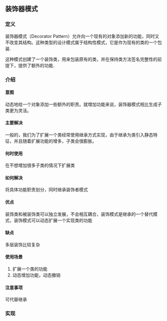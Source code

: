 ## 装饰器模式

### 定义
装饰器模式（Decorator Pattern）允许向一个现有的对象添加新的功能，同时又不改变其结构。这种类型的设计模式属于结构性模式，它是作为现有的类的一个包装.

这种模式创建了一个装饰类，用来包装原有的类，并在保持类方法签名完整性的前提下，提供了额外的功能.

### 介绍

#### 意图
动态地给一个对象添加一些额外的职责。就增加功能来说，装饰器模式相比生成子类更为灵活。

#### 主要解决
一般的，我们为了扩展一个类经常使用继承方式实现，由于继承为类引入静态特征，并且随着扩展功能的增多，子类会很膨胀。

 #### 何时使用
 在不想增加很多子类的情况下扩展类
 
 #### 如何解决
 将具体功能职责划分，同时继承装饰者模式
 
 #### 优点
 装饰类和被装饰类可以独立发展，不会相互耦合，装饰模式是继承的一个替代模式，装饰模式可以动态扩展一个实现类的功能
 
 #### 缺点
 多层装饰比较复杂
 
 #### 使用场景
 1. 扩展一个类的功能
 2. 动态增加功能，动态撤销
 
 #### 注意事项
 可代替继承
 
 ### 实现
 